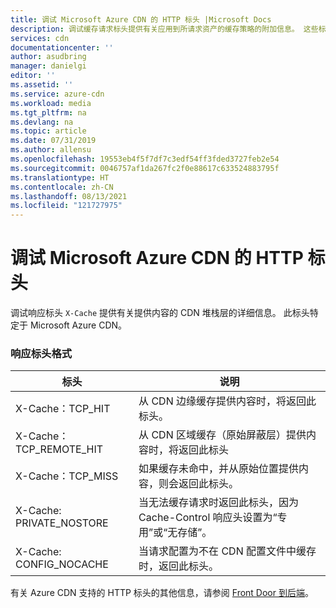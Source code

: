 ```yaml
---
title: 调试 Microsoft Azure CDN 的 HTTP 标头 |Microsoft Docs
description: 调试缓存请求标头提供有关应用到所请求资产的缓存策略的附加信息。 这些标头特定于 Microsoft Azure CDN。
services: cdn
documentationcenter: ''
author: asudbring
manager: danielgi
editor: ''
ms.assetid: ''
ms.service: azure-cdn
ms.workload: media
ms.tgt_pltfrm: na
ms.devlang: na
ms.topic: article
ms.date: 07/31/2019
ms.author: allensu
ms.openlocfilehash: 19553eb4f5f7df7c3edf54ff3fded3727feb2e54
ms.sourcegitcommit: 0046757af1da267fc2f0e88617c633524883795f
ms.translationtype: HT
ms.contentlocale: zh-CN
ms.lasthandoff: 08/13/2021
ms.locfileid: "121727975"
---
```

# <a name="debug-http-header-for-azure-cdn-from-microsoft"></a>调试 Microsoft Azure CDN 的 HTTP 标头
调试响应标头 `X-Cache` 提供有关提供内容的 CDN 堆栈层的详细信息。 此标头特定于 Microsoft Azure CDN。

### <a name="response-header-format"></a>响应标头格式

标头 | 说明
-------|------------
X-Cache：TCP_HIT | 从 CDN 边缘缓存提供内容时，将返回此标头。 
X-Cache：TCP_REMOTE_HIT | 从 CDN 区域缓存（原始屏蔽层）提供内容时，将返回此标头
X-Cache：TCP_MISS | 如果缓存未命中，并从原始位置提供内容，则会返回此标头。
X-Cache: PRIVATE_NOSTORE | 当无法缓存请求时返回此标头，因为 Cache-Control 响应头设置为“专用”或“无存储”。
X-Cache: CONFIG_NOCACHE | 当请求配置为不在 CDN 配置文件中缓存时，返回此标头。

有关 Azure CDN 支持的 HTTP 标头的其他信息，请参阅 [Front Door 到后端](../frontdoor/front-door-http-headers-protocol.md#front-door-to-backend)。
